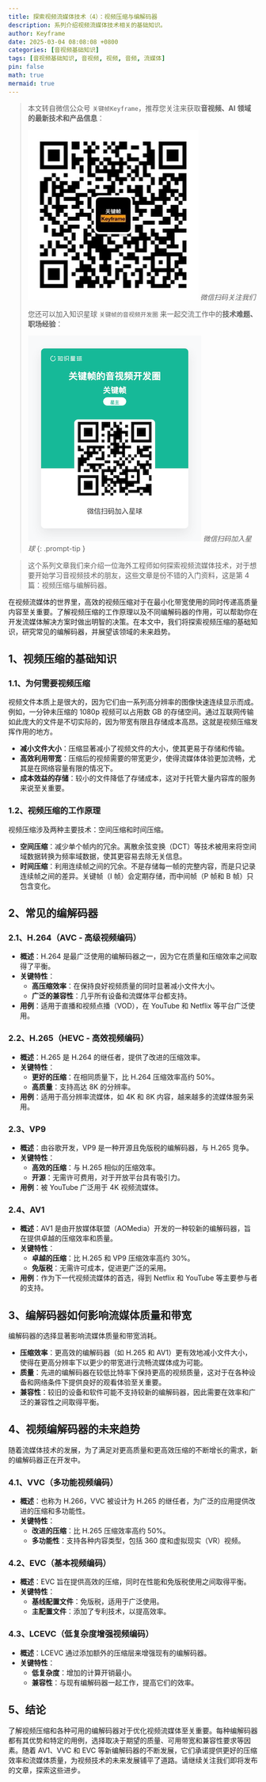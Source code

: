 ```yaml
---
title: 探索视频流媒体技术（4）：视频压缩与编解码器
description: 系列介绍视频流媒体技术相关的基础知识。
author: Keyframe
date: 2025-03-04 08:08:08 +0800
categories: [音视频基础知识]
tags: [音视频基础知识, 音视频, 视频, 音频, 流媒体]
pin: false
math: true
mermaid: true
---
```


> 本文转自微信公众号 `关键帧Keyframe`，推荐您关注来获取**音视频、AI 领域的最新技术和产品信息**：
>
>![微信公众号](assets/img/keyframe-mp.jpg)
>_微信扫码关注我们_
>
>您还可以加入知识星球 `关键帧的音视频开发圈` 来一起交流工作中的**技术难题、职场经验**：
>
>![知识星球](assets/img/keyframe-zsxq.png)
>_微信扫码加入星球_
{: .prompt-tip }



>这个系列文章我们来介绍一位海外工程师如何探索视频流媒体技术，对于想要开始学习音视频技术的朋友，这些文章是份不错的入门资料，这是第 4 篇：视频压缩与编解码器。


在视频流媒体的世界里，高效的视频压缩对于在最小化带宽使用的同时传递高质量内容至关重要。了解视频压缩的工作原理以及不同编解码器的作用，可以帮助你在开发流媒体解决方案时做出明智的决策。在本文中，我们将探索视频压缩的基础知识，研究常见的编解码器，并展望该领域的未来趋势。

## 1、视频压缩的基础知识

### 1.1、为何需要视频压缩

视频文件本质上是很大的，因为它们由一系列高分辨率的图像快速连续显示而成。例如，一分钟未压缩的 1080p 视频可以占用数 GB 的存储空间。通过互联网传输如此庞大的文件是不切实际的，因为带宽有限且存储成本高昂。这就是视频压缩发挥作用的地方。

- **减小文件大小**：压缩显著减小了视频文件的大小，使其更易于存储和传输。
- **高效利用带宽**：压缩后的视频需要的带宽更少，使得流媒体体验更加流畅，尤其是在网络容量有限的情况下。
- **成本效益的存储**：较小的文件降低了存储成本，这对于托管大量内容库的服务来说至关重要。

### 1.2、视频压缩的工作原理

视频压缩涉及两种主要技术：空间压缩和时间压缩。

- **空间压缩**：减少单个帧内的冗余。离散余弦变换（DCT）等技术被用来将空间域数据转换为频率域数据，使其更容易去除无关信息。
- **时间压缩**：利用连续帧之间的冗余。不是存储每一帧的完整内容，而是只记录连续帧之间的差异。关键帧（I 帧）会定期存储，而中间帧（P 帧和 B 帧）只包含变化。

## 2、常见的编解码器

### 2.1、H.264（AVC - 高级视频编码）

- **概述**：H.264 是最广泛使用的编解码器之一，因为它在质量和压缩效率之间取得了平衡。
- **关键特性**：
	- **高压缩效率**：在保持良好视频质量的同时显著减小文件大小。
	- **广泛的兼容性**：几乎所有设备和流媒体平台都支持。
- **用例**：适用于直播和视频点播（VOD），在 YouTube 和 Netflix 等平台广泛使用。

### 2.2、H.265（HEVC - 高效视频编码）

- **概述**：H.265 是 H.264 的继任者，提供了改进的压缩效率。
- **关键特性**：
	- **更好的压缩**：在相同质量下，比 H.264 压缩效率高约 50%。
	- **高质量**：支持高达 8K 的分辨率。
- **用例**：适用于高分辨率流媒体，如 4K 和 8K 内容，越来越多的流媒体服务采用。

### 2.3、VP9

- **概述**：由谷歌开发，VP9 是一种开源且免版税的编解码器，与 H.265 竞争。
- **关键特性**：
	- **高效的压缩**：与 H.265 相似的压缩效率。
	- **开源**：无需许可费用，对于开放平台具有吸引力。
- **用例**：被 YouTube 广泛用于 4K 视频流媒体。

### 2.4、AV1

- **概述**：AV1 是由开放媒体联盟（AOMedia）开发的一种较新的编解码器，旨在提供卓越的压缩效率和质量。
- **关键特性**：
	- **卓越的压缩**：比 H.265 和 VP9 压缩效率高约 30%。
	- **免版税**：无需许可成本，促进更广泛的采用。
- **用例**：作为下一代视频流媒体的首选，得到 Netflix 和 YouTube 等主要参与者的支持。

## 3、编解码器如何影响流媒体质量和带宽

编解码器的选择显著影响流媒体质量和带宽消耗。

- **压缩效率**：更高效的编解码器（如 H.265 和 AV1）更有效地减小文件大小，使得在更高分辨率下以更少的带宽进行流畅流媒体成为可能。
- **质量**：先进的编解码器在较低比特率下保持更高的视频质量，这对于在各种设备和网络条件下提供良好的观看体验至关重要。
- **兼容性**：较旧的设备和软件可能不支持较新的编解码器，因此需要在效率和广泛的兼容性之间取得平衡。

## 4、视频编解码器的未来趋势

随着流媒体技术的发展，为了满足对更高质量和更高效压缩的不断增长的需求，新的编解码器正在开发中。

### 4.1、VVC（多功能视频编码）

- **概述**：也称为 H.266，VVC 被设计为 H.265 的继任者，为广泛的应用提供改进的压缩和多功能性。
- **关键特性**：
	- **改进的压缩**：比 H.265 压缩效率高约 50%。
	- **多功能性**：支持各种内容类型，包括 360 度和虚拟现实（VR）视频。

### 4.2、EVC（基本视频编码）

- **概述**：EVC 旨在提供高效的压缩，同时在性能和免版税使用之间取得平衡。
- **关键特性**：
	- **基线配置文件**：免版税，适用于广泛使用。
	- **主配置文件**：添加了专利技术，以提高效率。

### 4.3、LCEVC（低复杂度增强视频编码）

- **概述**：LCEVC 通过添加额外的压缩层来增强现有的编解码器。
- **关键特性**：
	- **低复杂度**：增加的计算开销最小。
	- **兼容性**：与现有编解码器一起工作，提高它们的效率。

## 5、结论

了解视频压缩和各种可用的编解码器对于优化视频流媒体至关重要。每种编解码器都有其优势和特定的用例，选择取决于期望的质量、可用带宽和兼容性要求等因素。随着 AV1、VVC 和 EVC 等新编解码器的不断发展，它们承诺提供更好的压缩效率和流媒体质量，为视频技术的未来发展铺平了道路。请继续关注我们即将发布的文章，探索这些进步。

